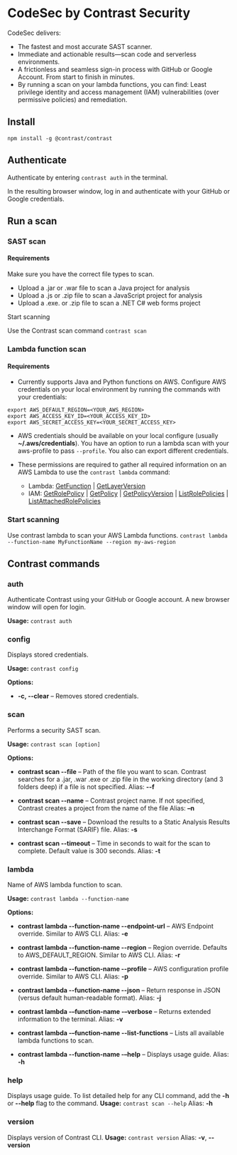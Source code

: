 # CodeSec by Contrast Security

CodeSec delivers:

- The fastest and most accurate SAST scanner.
- Immediate and actionable results—scan code and serverless environments.
- A frictionless and seamless sign-in process with GitHub or Google Account. From start to finish in minutes.
- By running a scan on your lambda functions, you can find: Least privilege identity and access management (IAM) vulnerabilities (over permissive policies) and remediation.

## Install

```
npm install -g @contrast/contrast
```

## Authenticate

Authenticate by entering `contrast auth` in the terminal.

In the resulting browser window, log in and authenticate with your GitHub or Google credentials.

## Run a scan

### SAST scan

#### Requirements
Make sure you have the correct file types to scan.

- Upload a .jar or .war file to scan a Java project for analysis
- Upload a .js or .zip file to scan a JavaScript project for analysis
- Upload a .exe. or .zip file to scan a .NET C# web forms project

Start scanning

Use the Contrast scan command `contrast scan`

### Lambda function scan

#### Requirements

- Currently supports Java and Python functions on AWS.
  Configure AWS credentials on your local environment by running the commands with your credentials:

```shell
export AWS_DEFAULT_REGION=<YOUR_AWS_REGION>
export AWS_ACCESS_KEY_ID=<YOUR_ACCESS_KEY_ID>
export AWS_SECRET_ACCESS_KEY=<YOUR_SECRET_ACCESS_KEY>
```

- AWS credentials should be available on your local configure (usually **~/.aws/credentials**). You have an option to run a lambda scan with your aws-profile to pass `--profile`. You also can export different credentials.

- These permissions are required to gather all required information on an AWS Lambda to use the `contrast lambda` command:

  - Lambda: [GetFunction](https://docs.aws.amazon.com/lambda/latest/dg/API_GetFunction.html) | [GetLayerVersion](https://docs.aws.amazon.com/lambda/latest/dg/API_GetLayerVersion.html)
  - IAM: [GetRolePolicy](https://docs.aws.amazon.com/IAM/latest/APIReference/API_GetRolePolicy.html) | [GetPolicy](https://docs.aws.amazon.com/IAM/latest/APIReference/API_GetPolicy.html) | [GetPolicyVersion](https://docs.aws.amazon.com/IAM/latest/APIReference/API_GetPolicyVersion.html) | [ListRolePolicies](https://docs.aws.amazon.com/IAM/latest/APIReference/API_ListRolePolicies.html) | [ListAttachedRolePolicies](https://docs.aws.amazon.com/IAM/latest/APIReference/API_ListAttachedRolePolicies.html)

### Start scanning

Use contrast lambda to scan your AWS Lambda functions.
`contrast lambda --function-name MyFunctionName --region my-aws-region`

## Contrast commands

### auth

Authenticate Contrast using your GitHub or Google account. A new browser window will open for login.

**Usage:** `contrast auth`

### config

Displays stored credentials.

**Usage:** `contrast config`

**Options:**

- **-c, --clear** – Removes stored credentials.

### scan

Performs a security SAST scan.

**Usage:** `contrast scan [option]`

**Options:**

- **contrast scan --file** – Path of the file you want to scan. Contrast searches for a .jar, .war .exe or .zip file in the working directory (and 3 folders deep) if a file is not specified.
  Alias: **--f**

- **contrast scan --name** – 
  Contrast project name. If not specified, Contrast creates a project from the name of the file
  Alias: **–n**
- **contrast scan --save** – 
  Download the results to a Static Analysis Results Interchange Format (SARIF) file.
  Alias: **-s**

- **contrast scan --timeout** – 
  Time in seconds to wait for the scan to complete. Default value is 300 seconds.
  Alias: **-t**

### lambda

Name of AWS lambda function to scan.

**Usage:** `contrast lambda --function-name`

**Options:**

- **contrast lambda --function-name --endpoint-url** – 
  AWS Endpoint override. Similar to AWS CLI.
  Alias: **-e**

- **contrast lambda --function-name --region** – 
  Region override. Defaults to AWS_DEFAULT_REGION. Similar to AWS CLI.
  Alias: **-r**

- **contrast lambda --function-name --profile** – 
  AWS configuration profile override. Similar to AWS CLI.
  Alias: **-p**

- **contrast lambda --function-name --json** – 
  Return response in JSON (versus default human-readable format).
  Alias: **-j**

- **contrast lambda -–function-name -–verbose** – 
  Returns extended information to the terminal.
  Alias: **-v**

- **contrast lambda -–function-name --list-functions** – 
  Lists all available lambda functions to scan.

- **contrast lambda --function-name -–help** – 
  Displays usage guide.
  Alias: **-h**

### help

Displays usage guide. To list detailed help for any CLI command, add the **-h** or **--help** flag to the command.
**Usage:** `contrast scan --help`
Alias: **-h**

### version

Displays version of Contrast CLI.
**Usage:** `contrast version` Alias: **-v**, **--version**
